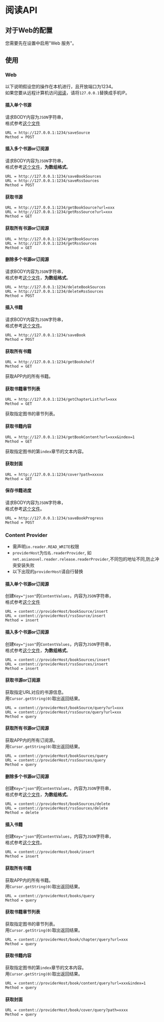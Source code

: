 # 阅读API

## 对于Web的配置

您需要先在设置中启用"Web 服务"。

## 使用

### Web

以下说明假设您的操作在本机进行，且开放端口为1234。  
如果您要从远程计算机访问[阅读]()，请将`127.0.0.1`替换成手机IP。

#### 插入单个书源

请求BODY内容为`JSON`字符串，  
格式参考[这个文件](https://github.com/gedoor/reader/blob/master/app/src/main/java/io/reader/app/data/entities/BookSource.kt)

```
URL = http://127.0.0.1:1234/saveSource
Method = POST
```

#### 插入多个书源or订阅源

请求BODY内容为`JSON`字符串，  
格式参考[这个文件](https://github.com/gedoor/reader/blob/master/app/src/main/java/io/reader/app/data/entities/BookSource.kt)，**为数组格式**。

```
URL = http://127.0.0.1:1234/saveBookSources
URL = http://127.0.0.1:1234/saveRssSources
Method = POST
```

#### 获取书源

```
URL = http://127.0.0.1:1234/getBookSource?url=xxx
URL = http://127.0.0.1:1234/getRssSource?url=xxx
Method = GET
``` 

#### 获取所有书源or订阅源

```
URL = http://127.0.0.1:1234/getBookSources
URL = http://127.0.0.1:1234/getRssSources
Method = GET
```

#### 删除多个书源or订阅源

请求BODY内容为`JSON`字符串，  
格式参考[这个文件](https://github.com/gedoor/reader/blob/master/app/src/main/java/io/reader/app/data/entities/BookSource.kt)，**为数组格式**。

```
URL = http://127.0.0.1:1234/deleteBookSources
URL = http://127.0.0.1:1234/deleteRssSources
Method = POST
```

#### 插入书籍

请求BODY内容为`JSON`字符串，  
格式参考[这个文件](https://github.com/gedoor/reader/blob/master/app/src/main/java/io/reader/app/data/entities/Book.kt)。

```
URL = http://127.0.0.1:1234/saveBook
Method = POST
```

#### 获取所有书籍

```
URL = http://127.0.0.1:1234/getBookshelf
Method = GET
```

获取APP内的所有书籍。

#### 获取书籍章节列表

```
URL = http://127.0.0.1:1234/getChapterList?url=xxx
Method = GET
```

获取指定图书的章节列表。

#### 获取书籍内容

```
URL = http://127.0.0.1:1234/getBookContent?url=xxx&index=1
Method = GET
```

获取指定图书的第`index`章节的文本内容。

#### 获取封面

```
URL = http://127.0.0.1:1234/cover?path=xxxxx
Method = GET
```

#### 保存书籍进度

请求BODY内容为`JSON`字符串，  
格式参考[这个文件](https://github.com/gedoor/reader/blob/master/app/src/main/java/io/reader/app/data/entities/BookProgress.kt)。

```
URL = http://127.0.0.1:1234/saveBookProgress
Method = POST
```

### Content Provider

* 需声明`io.reader.READ_WRITE`权限
* `providerHost`为`包名.readerProvider`, 如`net.asianovel.reader.release.readerProvider`,不同包的地址不同,防止冲突安装失败
* 以下出现的`providerHost`请自行替换

#### 插入单个书源or订阅源

创建`Key="json"`的`ContentValues`，内容为`JSON`字符串，  
格式参考[这个文件](https://github.com/gedoor/reader/blob/master/app/src/main/java/io/reader/app/data/entities/BookSource.kt)

```
URL = content://providerHost/bookSource/insert
URL = content://providerHost/rssSource/insert
Method = insert
```

#### 插入多个书源or订阅源

创建`Key="json"`的`ContentValues`，内容为`JSON`字符串，  
格式参考[这个文件](https://github.com/gedoor/reader/blob/master/app/src/main/java/io/reader/app/data/entities/BookSource.kt)，**为数组格式**。

```
URL = content://providerHost/bookSources/insert
URL = content://providerHost/rssSources/insert
Method = insert
```

#### 获取书源or订阅源

获取指定URL对应的书源信息。  
用`Cursor.getString(0)`取出返回结果。

```
URL = content://providerHost/bookSource/query?url=xxx
URL = content://providerHost/rssSource/query?url=xxx
Method = query
```

#### 获取所有书源or订阅源

获取APP内的所有订阅源。  
用`Cursor.getString(0)`取出返回结果。

```
URL = content://providerHost/bookSources/query
URL = content://providerHost/rssSources/query
Method = query
```

#### 删除多个书源or订阅源

创建`Key="json"`的`ContentValues`，内容为`JSON`字符串，  
格式参考[这个文件](https://github.com/gedoor/reader/blob/master/app/src/main/java/io/reader/app/data/entities/BookSource.kt)，**为数组格式**。

```
URL = content://providerHost/bookSources/delete
URL = content://providerHost/rssSources/delete
Method = delete
```

#### 插入书籍

创建`Key="json"`的`ContentValues`，内容为`JSON`字符串，  
格式参考[这个文件](https://github.com/gedoor/reader/blob/master/app/src/main/java/io/reader/app/data/entities/Book.kt)。

```
URL = content://providerHost/book/insert
Method = insert
```

#### 获取所有书籍

获取APP内的所有书籍。  
用`Cursor.getString(0)`取出返回结果。

```
URL = content://providerHost/books/query
Method = query
```

#### 获取书籍章节列表

获取指定图书的章节列表。   
用`Cursor.getString(0)`取出返回结果。

```
URL = content://providerHost/book/chapter/query?url=xxx
Method = query
```

#### 获取书籍内容

获取指定图书的第`index`章节的文本内容。     
用`Cursor.getString(0)`取出返回结果。

```
URL = content://providerHost/book/content/query?url=xxx&index=1
Method = query
```

#### 获取封面

```
URL = content://providerHost/book/cover/query?path=xxxx
Method = query
```
